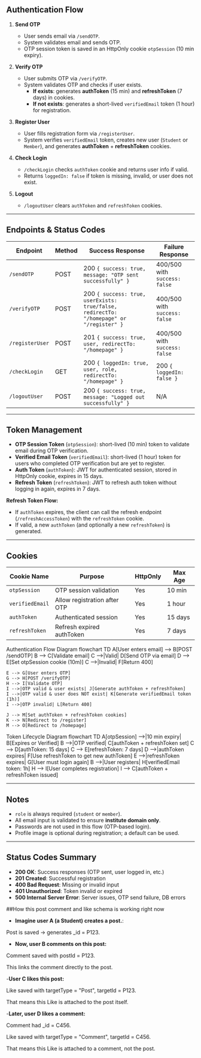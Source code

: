 ## Authentication Flow

1. **Send OTP**  
   - User sends email via `/sendOTP`.  
   - System validates email and sends OTP.  
   - OTP session token is saved in an HttpOnly cookie `otpSession` (10 min expiry).  

2. **Verify OTP**  
   - User submits OTP via `/verifyOTP`.  
   - System validates OTP and checks if user exists.  
     - **If exists**: generates **authToken** (15 min) and **refreshToken** (7 days) in cookies.  
     - **If not exists**: generates a short-lived `verifiedEmail` token (1 hour) for registration.  

3. **Register User**  
   - User fills registration form via `/registerUser`.  
   - System verifies `verifiedEmail` token, creates new user (`Student` or `Member`), and generates **authToken** + **refreshToken** cookies.  

4. **Check Login**  
   - `/checkLogin` checks `authToken` cookie and returns user info if valid.  
   - Returns `loggedIn: false` if token is missing, invalid, or user does not exist.  

5. **Logout**  
   - `/logoutUser` clears `authToken` and `refreshToken` cookies.  

---

## Endpoints & Status Codes

| Endpoint            | Method | Success Response | Failure Response |
|--------------------|--------|----------------|----------------|
| `/sendOTP`          | POST   | 200 `{ success: true, message: "OTP sent successfully" }` | 400/500 with `success: false` |
| `/verifyOTP`        | POST   | 200 `{ success: true, userExists: true/false, redirectTo: "/homepage" or "/register" }` | 400/500 with `success: false` |
| `/registerUser`     | POST   | 201 `{ success: true, user, redirectTo: "/homepage" }` | 400/500 with `success: false` |
| `/checkLogin`       | GET    | 200 `{ loggedIn: true, user, role, redirectTo: "/homepage" }` | 200 `{ loggedIn: false }` |
| `/logoutUser`       | POST   | 200 `{ success: true, message: "Logged out successfully" }` | N/A |

---

## Token Management

- **OTP Session Token** (`otpSession`): short-lived (10 min) token to validate email during OTP verification.  
- **Verified Email Token** (`verifiedEmail`): short-lived (1 hour) token for users who completed OTP verification but are yet to register.  
- **Auth Token** (`authToken`): JWT for authenticated session, stored in HttpOnly cookie, expires in 15 days.  
- **Refresh Token** (`refreshToken`): JWT to refresh auth token without logging in again, expires in 7 days.  

**Refresh Token Flow:**  
- If `authToken` expires, the client can call the refresh endpoint (`/refreshAccessToken`) with the `refreshToken` cookie.  
- If valid, a new `authToken` (and optionally a new `refreshToken`) is generated.  

---

## Cookies

| Cookie Name      | Purpose                                    | HttpOnly | Max Age       |
|-----------------|--------------------------------------------|----------|--------------|
| `otpSession`     | OTP session validation                     | Yes      | 10 min       |
| `verifiedEmail`  | Allow registration after OTP              | Yes      | 1 hour       |
| `authToken`      | Authenticated session                     | Yes      | 15 days      |
| `refreshToken`   | Refresh expired authToken                 | Yes      | 7 days       |

Authentication Flow Diagram
flowchart TD
    A[User enters email] --> B[POST /sendOTP]
    B --> C[Validate email]
    C -->|Valid| D[Send OTP via email]
    D --> E[Set otpSession cookie (10m)]
    C -->|Invalid| F[Return 400]

    E --> G[User enters OTP]
    G --> H[POST /verifyOTP]
    H --> I[Validate OTP]
    I -->|OTP valid & user exists| J[Generate authToken + refreshToken]
    I -->|OTP valid & user does NOT exist| K[Generate verifiedEmail token (1h)]
    I -->|OTP invalid| L[Return 400]

    J --> M[Set authToken + refreshToken cookies]
    K --> N[Redirect to /register]
    M --> O[Redirect to /homepage]

Token Lifecycle Diagram
flowchart TD
    A[otpSession] -->|10 min expiry| B[Expires or Verified]
    B -->|OTP verified| C[authToken + refreshToken set]
    C --> D[authToken: 15 days]
    C --> E[refreshToken: 7 days]
    D -->|authToken expires| F[Use refreshToken to get new authToken]
    E -->|refreshToken expires| G[User must login again]
    B -->|User registers| H[verifiedEmail token: 1h]
    H --> I[User completes registration]
    I --> C[authToken + refreshToken issued]



---

## Notes

- `role` is always required (`student` or `member`).  
- All email input is validated to ensure **institute domain only**.  
- Passwords are not used in this flow (OTP-based login).  
- Profile image is optional during registration; a default can be used.  

---

## Status Codes Summary

- **200 OK**: Success responses (OTP sent, user logged in, etc.)  
- **201 Created**: Successful registration  
- **400 Bad Request**: Missing or invalid input  
- **401 Unauthorized**: Token invalid or expired  
- **500 Internal Server Error**: Server issues, OTP send failure, DB errors  


##How this post comment and like schema is working right now 
- **Imagine user A (a Student) creates a post.**:

Post is saved → generates _id = P123.

- **Now, user B comments on this post:**

Comment saved with postId = P123.

This links the comment directly to the post.

-**User C likes this post:**

Like saved with targetType = "Post", targetId = P123.

That means this Like is attached to the post itself.

-**Later, user D likes a comment:**

Comment had _id = C456.

Like saved with targetType = "Comment", targetId = C456.

That means this Like is attached to a comment, not the post.